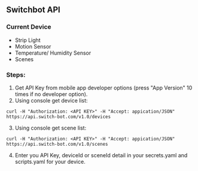 ## Switchbot API

### Current Device
- Strip Light
- Motion Sensor
- Temperature/ Humidity Sensor
- Scenes

### Steps:
1. Get API Key from mobile app developer options (press "App Version" 10 times if no developer option).
2. Using console get device list: 
```
curl -H "Authorization: <API KEY>" -H "Accept: appication/JSON" https://api.switch-bot.com/v1.0/devices
```
3. Using console get scene list:
```
curl -H "Authorization: <API KEY>" -H "Accept: appication/JSON" https://api.switch-bot.com/v1.0/scenes
```
4. Enter you API Key, deviceId or sceneId detail in your secrets.yaml and scripts.yaml for your device. 
